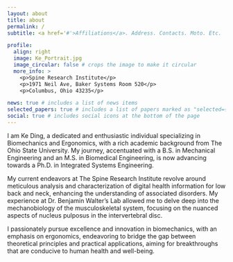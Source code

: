 ```yaml
---
layout: about
title: about
permalink: /
subtitle: <a href='#'>Affiliations</a>. Address. Contacts. Moto. Etc.

profile:
  align: right
  image: Ke_Portrait.jpg
  image_circular: false # crops the image to make it circular
  more_info: >
    <p>Spine Research Institute</p>
    <p>1971 Neil Ave, Baker Systems Room 520</p>
    <p>Columbus, Ohio 43235</p>

news: true # includes a list of news items
selected_papers: true # includes a list of papers marked as "selected={true}"
social: true # includes social icons at the bottom of the page
---
```


I am Ke Ding, a dedicated and enthusiastic individual specializing in Biomechanics and Ergonomics, with a rich academic background from The Ohio State University. My journey, accentuated with a B.S. in Mechanical Engineering and an M.S. in Biomedical Engineering, is now advancing towards a Ph.D. in Integrated Systems Engineering.

My current endeavors at The Spine Research Institute revolve around meticulous analysis and characterization of digital health information for low back and neck, enhancing the understanding of associated disorders. My experience at Dr. Benjamin Walter’s Lab allowed me to delve deep into the mechanobiology of the musculoskeletal system, focusing on the nuanced aspects of nucleus pulposus in the intervertebral disc.

I passionately pursue excellence and innovation in biomechanics, with an emphasis on ergonomics, endeavoring to bridge the gap between theoretical principles and practical applications, aiming for breakthroughs that are conducive to human health and well-being.
